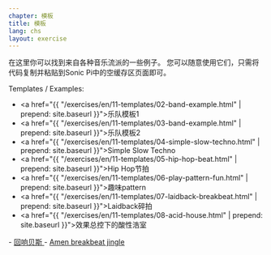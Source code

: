 ```yaml
---
chapter: 模板
title: 模板
lang: chs
layout: exercise
---
```


在这里你可以找到来自各种音乐流派的一些例子。 您可以随意使用它们，只需将代码复制并粘贴到Sonic Pi中的空缓存区页面即可。 

Templates / Examples:

- <a href="{{ "/exercises/en/11-templates/02-band-example.html" | prepend: site.baseurl }}">乐队模板1</a>
- <a href="{{ "/exercises/en/11-templates/03-band-example.html" | prepend: site.baseurl }}">乐队模板2</a>
- <a href="{{ "/exercises/en/11-templates/04-simple-slow-techno.html" | prepend: site.baseurl }}">Simple Slow Techno</a>
- <a href="{{ "/exercises/en/11-templates/05-hip-hop-beat.html" | prepend: site.baseurl }}">Hip Hop节拍</a>
- <a href="{{ "/exercises/en/11-templates/06-play-pattern-fun.html" | prepend: site.baseurl }}">趣味pattern</a>
- <a href="{{ "/exercises/en/11-templates/07-laidback-breakbeat.html" | prepend: site.baseurl }}">Laidback碎拍</a>
- <a href="{{ "/exercises/en/11-templates/08-acid-house.html" | prepend: site.baseurl }}">效果总控下的酸性浩室
</a>
- <a href="{{ "/exercises/en/11-templates/09-dubstep-at-loop.html" | prepend: site.baseurl }}">回响贝斯
</a>
- <a href="{{ "/exercises/en/11-templates/10-amen-breakbeat-jingle.html" | prepend: site.baseurl }}">Amen breakbeat jingle</a>
